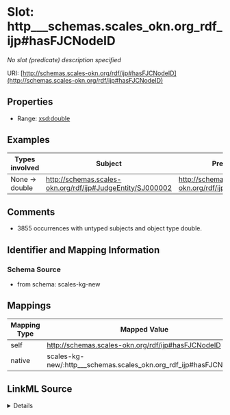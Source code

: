 

# Slot: http___schemas.scales_okn.org_rdf_ijp#hasFJCNodeID


_No slot (predicate) description specified_





URI: [http://schemas.scales-okn.org/rdf/ijp#hasFJCNodeID](http://schemas.scales-okn.org/rdf/ijp#hasFJCNodeID)



<!-- no inheritance hierarchy -->








## Properties

* Range: [xsd:double](xsd:double)






## Examples

| Types involved | Subject | Predicate | Object |
| --- | --- | --- | --- |
| None → double | http://schemas.scales-okn.org/rdf/ijp#JudgeEntity/SJ000002 | http://schemas.scales-okn.org/rdf/ijp#hasFJCNodeID | 1388511.0 |


## Comments

* 3855 occurrences with untyped subjects and object type double.

## Identifier and Mapping Information







### Schema Source


* from schema: scales-kg-new




## Mappings

| Mapping Type | Mapped Value |
| ---  | ---  |
| self | http://schemas.scales-okn.org/rdf/ijp#hasFJCNodeID |
| native | scales-kg-new/:http___schemas.scales_okn.org_rdf_ijp#hasFJCNodeID |




## LinkML Source

<details>
```yaml
name: http___schemas.scales-okn.org_rdf_ijp#hasFJCNodeID
description: No slot (predicate) description specified
comments:
- 3855 occurrences with untyped subjects and object type double.
examples:
- description: None → double
  object:
    example_object: '1388511.0'
    example_object_type: double
    example_predicate: http://schemas.scales-okn.org/rdf/ijp#hasFJCNodeID
    example_subject: http://schemas.scales-okn.org/rdf/ijp#JudgeEntity/SJ000002
    example_subject_type: None
from_schema: scales-kg-new
rank: 1000
slot_uri: http://schemas.scales-okn.org/rdf/ijp#hasFJCNodeID
alias: http___schemas.scales_okn.org_rdf_ijp#hasFJCNodeID
range: double

```
</details>